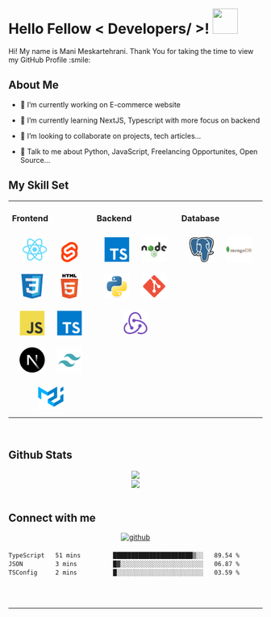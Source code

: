 

<h1> Hello Fellow < Developers/ >! <img src = "https://raw.githubusercontent.com/rahulbanerjee26/githubProfileReadmeGenerator/main/gifs/wave.gif" width = 50px height='50px'> </h1>
<p align='center'>


</p>
<div size='20px'> Hi! My name is Mani Meskartehrani. Thank You for taking the time to view my GitHub Profile :smile: 
</div>

<h2> About Me </h2>

- 🔭 I’m currently working on E-commerce website

- 🌱 I’m currently learning NextJS, Typescript with more focus on backend 

- 👯 I’m looking to collaborate on projects, tech articles... 

- 💬 Talk to me about Python, JavaScript, Freelancing Opportunites, Open Source... 

## My Skill Set  
<table><tr><td valign="top" width="33%">



### Frontend  
<div align="center">  
<a href="https://reactjs.org/" target="_blank"><img style="margin: 10px" src="/assets/Reactjs-original.svg" alt="React" height="50" /></a>  
<a target="_blank"><img style="margin: 10px" src="/assets/svelte-original.svg" height="40" alt="svelte logo" height="50" /></a>
<a href="https://www.w3schools.com/css/" target="_blank"><img style="margin: 10px" src="/assets/CSS3-original.svg" alt="CSS3" height="50" /></a>  
<a href="https://en.wikipedia.org/wiki/HTML5" target="_blank"><img style="margin: 10px" src="/assets/html5-original.svg" alt="HTML5" height="50" /></a>  
<a href="https://www.javascript.com/" target="_blank"><img style="margin: 10px" src="/assets/JavaScript-original.svg" alt="JavaScript" height="50" /></a>  
<a href="https://www.typescriptlang.org/" target="_blank"><img style="margin: 10px" src="/assets/TypeScript-original.svg" alt="TypeScript" height="50" /></a>  
<a href="https://nextjs.org/" target="_blank"><img style="margin: 10px" src="/assets/Nextjs-original.svg" alt="NextJS" height="50" /></a>  
<a href="https://www.tailwindcss.com/" target="_blank"><img style="margin: 10px" src="/assets/tailwind-original.svg" alt="Tailwind CSS" height="50" /></a>  
<a href="https://mui.com/" target="_blank"><img style="margin: 10px" src="/assets/material-ui-original.svg" alt="Material UI" height="50" /></a>  
</div>

</td><td valign="top" width="33%">



### Backend  
<div align="center">  
<a href="https://www.typescriptlang.org/" target="_blank"><img style="margin: 10px" src="/assets/TypeScript-original.svg" alt="TypeScript" height="50" /></a>    
<a href="https://nodejs.org/" target="_blank"><img style="margin: 10px" src="/assets/nodejs-original.svg" alt="Node.js" height="50" /></a>   
<a href="https://www.python.org/" target="_blank"><img style="margin: 10px" src="/assets/Python-original.svg" alt="Python" height="50" /></a>  
<a href="https://github.com/" target="_blank"><img style="margin: 10px" src="/assets/git-original.svg" alt="Git" height="50" /></a>  
<a href="https://redux.js.org/" target="_blank"><img style="margin: 10px" src="/assets/redux-original.svg" alt="Redux" height="50" /></a>  
</div>

</td><td valign="top" width="33%">



### Database 
<div align="center">  
<a href="https://www.postgresql.org/" target="_blank"><img style="margin: 10px" src="/assets/postgresql-original.svg" alt="PostgreSQL" height="50" /></a>  
<a href="https://www.mongodb.com/" target="_blank"><img style="margin: 10px" src="/assets/mongodb-original.svg" alt="MongoDB" height="50" /></a>  
</div>

</td></tr></table>  

<br/> 


## Github Stats  
<div align="center"><img src="https://github-readme-stats.vercel.app/api?username=manimeskartehrani&show_icons=true&theme=transparent&count_private=true&hide_border=true" align="center" /></div> 

<div align="center"><img src="https://github-readme-stats.vercel.app/api/top-langs/?username=manimeskartehrani&show_icons=true&theme=transparent&count_private=true&hide_border=true" align="center" /></div>

<br/>  


 


## Connect with me  
<div align="center">
<a href="https://github.com/manimeskartehrani" target="_blank">
<img src=https://img.shields.io/badge/github-%2324292e.svg?&style=for-the-badge&logo=github&logoColor=white alt=github style="margin-bottom: 5px;" />
</a>

 
</div>  

   <!--START_SECTION:waka-->

```txt
TypeScript   51 mins         ██████████████████████▒░░   89.54 %
JSON         3 mins          █▓░░░░░░░░░░░░░░░░░░░░░░░   06.87 %
TSConfig     2 mins          █░░░░░░░░░░░░░░░░░░░░░░░░   03.59 %
```

<!--END_SECTION:waka-->

<br/>  

  

<br/>  


----
